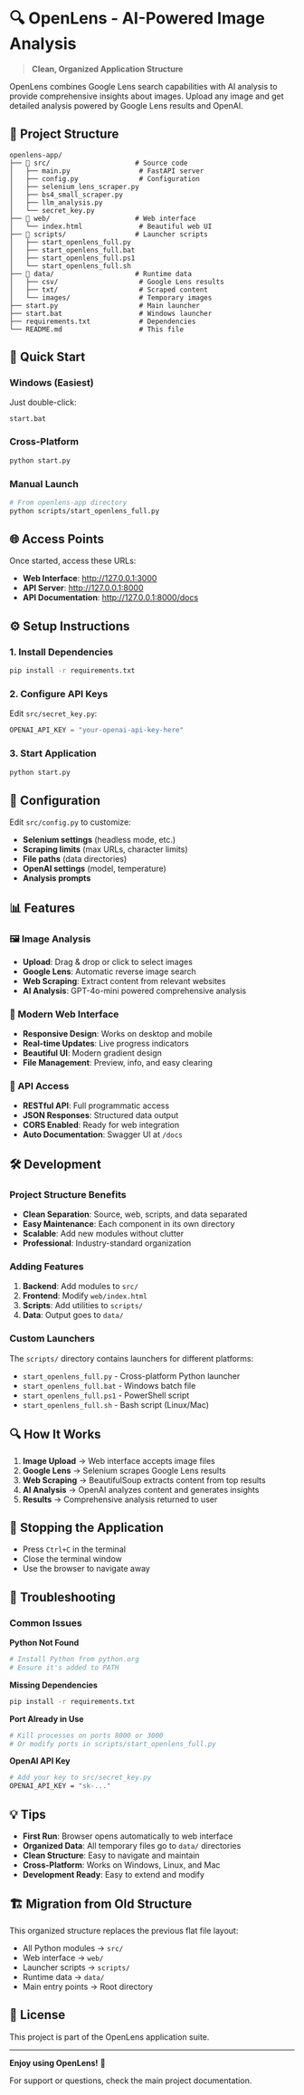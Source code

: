 # 🔍 OpenLens - AI-Powered Image Analysis

> **Clean, Organized Application Structure**

OpenLens combines Google Lens search capabilities with AI analysis to provide comprehensive insights about images. Upload any image and get detailed analysis powered by Google Lens results and OpenAI.

## 📁 Project Structure

```
openlens-app/
├── 📁 src/                     # Source code
│   ├── main.py                 # FastAPI server
│   ├── config.py               # Configuration
│   ├── selenium_lens_scraper.py
│   ├── bs4_small_scraper.py
│   ├── llm_analysis.py
│   └── secret_key.py
├── 📁 web/                     # Web interface
│   └── index.html              # Beautiful web UI
├── 📁 scripts/                 # Launcher scripts
│   ├── start_openlens_full.py
│   ├── start_openlens_full.bat
│   ├── start_openlens_full.ps1
│   └── start_openlens_full.sh
├── 📁 data/                    # Runtime data
│   ├── csv/                    # Google Lens results
│   ├── txt/                    # Scraped content
│   └── images/                 # Temporary images
├── start.py                    # Main launcher
├── start.bat                   # Windows launcher
├── requirements.txt            # Dependencies
└── README.md                   # This file
```

## 🚀 Quick Start

### Windows (Easiest)
Just double-click:
```
start.bat
```

### Cross-Platform
```bash
python start.py
```

### Manual Launch
```bash
# From openlens-app directory
python scripts/start_openlens_full.py
```

## 🌐 Access Points

Once started, access these URLs:
- **Web Interface**: http://127.0.0.1:3000
- **API Server**: http://127.0.0.1:8000
- **API Documentation**: http://127.0.0.1:8000/docs

## ⚙️ Setup Instructions

### 1. Install Dependencies
```bash
pip install -r requirements.txt
```

### 2. Configure API Keys
Edit `src/secret_key.py`:
```python
OPENAI_API_KEY = "your-openai-api-key-here"
```

### 3. Start Application
```bash
python start.py
```

## 🔧 Configuration

Edit `src/config.py` to customize:
- **Selenium settings** (headless mode, etc.)
- **Scraping limits** (max URLs, character limits)
- **File paths** (data directories)
- **OpenAI settings** (model, temperature)
- **Analysis prompts**

## 📊 Features

### 🖼️ Image Analysis
- **Upload**: Drag & drop or click to select images
- **Google Lens**: Automatic reverse image search
- **Web Scraping**: Extract content from relevant websites
- **AI Analysis**: GPT-4o-mini powered comprehensive analysis

### 🌟 Modern Web Interface
- **Responsive Design**: Works on desktop and mobile
- **Real-time Updates**: Live progress indicators
- **Beautiful UI**: Modern gradient design
- **File Management**: Preview, info, and easy clearing

### 🔌 API Access
- **RESTful API**: Full programmatic access
- **JSON Responses**: Structured data output
- **CORS Enabled**: Ready for web integration
- **Auto Documentation**: Swagger UI at `/docs`

## 🛠️ Development

### Project Structure Benefits
- **Clean Separation**: Source, web, scripts, and data separated
- **Easy Maintenance**: Each component in its own directory
- **Scalable**: Add new modules without clutter
- **Professional**: Industry-standard organization

### Adding Features
1. **Backend**: Add modules to `src/`
2. **Frontend**: Modify `web/index.html`
3. **Scripts**: Add utilities to `scripts/`
4. **Data**: Output goes to `data/`

### Custom Launchers
The `scripts/` directory contains launchers for different platforms:
- `start_openlens_full.py` - Cross-platform Python launcher
- `start_openlens_full.bat` - Windows batch file
- `start_openlens_full.ps1` - PowerShell script
- `start_openlens_full.sh` - Bash script (Linux/Mac)

## 🔍 How It Works

1. **Image Upload** → Web interface accepts image files
2. **Google Lens** → Selenium scrapes Google Lens results
3. **Web Scraping** → BeautifulSoup extracts content from top results
4. **AI Analysis** → OpenAI analyzes content and generates insights
5. **Results** → Comprehensive analysis returned to user

## 🛑 Stopping the Application

- Press `Ctrl+C` in the terminal
- Close the terminal window
- Use the browser to navigate away

## 🔧 Troubleshooting

### Common Issues

**Python Not Found**
```bash
# Install Python from python.org
# Ensure it's added to PATH
```

**Missing Dependencies**
```bash
pip install -r requirements.txt
```

**Port Already in Use**
```bash
# Kill processes on ports 8000 or 3000
# Or modify ports in scripts/start_openlens_full.py
```

**OpenAI API Key**
```bash
# Add your key to src/secret_key.py
OPENAI_API_KEY = "sk-..."
```

## 💡 Tips

- **First Run**: Browser opens automatically to web interface
- **Organized Data**: All temporary files go to `data/` directories
- **Clean Structure**: Easy to navigate and maintain
- **Cross-Platform**: Works on Windows, Linux, and Mac
- **Development Ready**: Easy to extend and modify

## 🏗️ Migration from Old Structure

This organized structure replaces the previous flat file layout:
- All Python modules → `src/`
- Web interface → `web/`
- Launcher scripts → `scripts/`
- Runtime data → `data/`
- Main entry points → Root directory

## 📄 License

This project is part of the OpenLens application suite.

---

**Enjoy using OpenLens!** 🎉

For support or questions, check the main project documentation.
